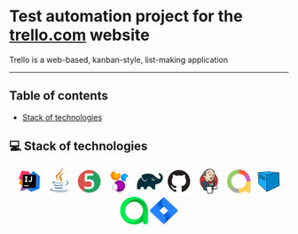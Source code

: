 # Test automation project for the [trello.com](https://trello.com) website
Trello is a web-based, kanban-style, list-making application
___
## Table of contents

- [Stack of technologies](#-stack-of-technologies)


## 💻 Stack of technologies
<div style="text-align: center;">
<a href="https://jetbrains.com/idea/"><img src="images/logo/IntelliJ_IDEA.svg" width="50" height="50"  alt="IntelliJ IDEA"/></a>
<a href="https://java.com/"><img src="images/logo/Java.svg" width="50" height="50"  alt="Java"/></a>
<a href="https://junit.org/junit5/"><img src="images/logo/JUnit5.svg" width="50" height="50"  alt="JUnit 5"/></a>
<a href="https://selenide.org/"><img src="images/logo/Selenide.svg" width="50" height="50"  alt="Selenide"/></a>
<a href="https://gradle.org/"><img src="images/logo/Gradle.svg" width="50" height="50"  alt="Gradle"/></a>
<a href="https://github.com/"><img src="images/logo/GitHub.svg" width="50" height="50"  alt="Github"/></a>
<a href="https://jenkins.io/"><img src="images/logo/Jenkins.svg" width="50" height="50"  alt="Jenkins"/></a>
<a href="https://github.com/allure-framework/allure2"><img src="images/logo/Allure_Report.svg" width="50" height="50"  alt="Allure Report"/></a>
<a href="https://aerokube.com/selenoid/"><img src="images/logo/Selenoid.svg" width="50" height="50"  alt="Selenoid"/></a>
<a href="https://qameta.io/"><img src="images/logo/AllureTestOps.svg" width="50" height="50"  alt="Allure Testops"/></a>  
<a href="https://www.atlassian.com/software/jira"><img src="images/logo/Jira.svg" width="50" height="50"  alt="Jira"/></a>  
</div>